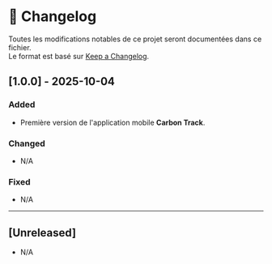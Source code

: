 # 📄 Changelog

Toutes les modifications notables de ce projet seront documentées dans ce fichier.  
Le format est basé sur [Keep a Changelog](https://keepachangelog.com/fr/1.1.0/).

## [1.0.0] - 2025-10-04

### Added

- Première version de l'application mobile **Carbon Track**.

### Changed

- N/A

### Fixed

- N/A

---

## [Unreleased]

- N/A
